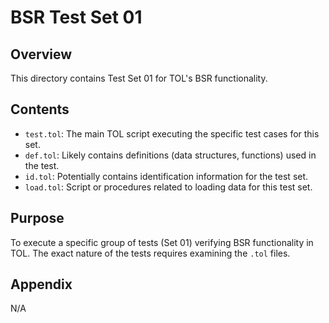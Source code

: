 # BSR Test Set 01

## Overview

This directory contains Test Set 01 for TOL's BSR functionality.

## Contents

*   `test.tol`: The main TOL script executing the specific test cases for this set.
*   `def.tol`: Likely contains definitions (data structures, functions) used in the test.
*   `id.tol`: Potentially contains identification information for the test set.
*   `load.tol`: Script or procedures related to loading data for this test set.

## Purpose

To execute a specific group of tests (Set 01) verifying BSR functionality in TOL. The exact nature of the tests requires examining the `.tol` files.

## Appendix

N/A 